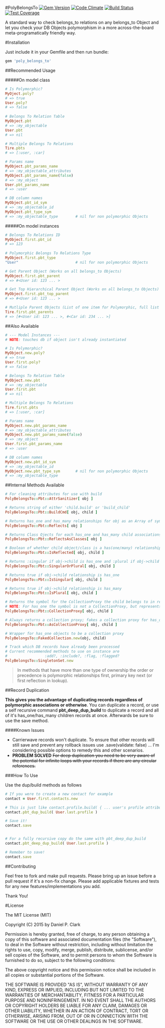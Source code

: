 #PolyBelongsTo
[![Gem Version](https://badge.fury.io/rb/poly_belongs_to.svg)](http://badge.fury.io/rb/poly_belongs_to)
[![Code Climate](https://codeclimate.com/github/danielpclark/PolyBelongsTo/badges/gpa.svg)](https://codeclimate.com/github/danielpclark/PolyBelongsTo)
[![Build Status](https://travis-ci.org/danielpclark/PolyBelongsTo.svg)](https://travis-ci.org/danielpclark/PolyBelongsTo)
[![Test Coverage](https://codeclimate.com/github/danielpclark/PolyBelongsTo/badges/coverage.svg)](https://codeclimate.com/github/danielpclark/PolyBelongsTo)

A standard way to check belongs_to relations on any belongs_to Object and let you check your DB Objects polymorphism in a more across-the-board meta-programatically friendly way.

#Installation

Just include it in your Gemfile and then run bundle:
```ruby
gem 'poly_belongs_to'
```

##Recommended Usage

#####On model class
```ruby
# Is Polymorphic?
MyOject.poly?
# => true
User.poly?
# => false
    
# Belongs To Relation Table
MyObject.pbt
# => :my_objectable
User.pbt
# => nil 

# Multiple Belongs To Relations
Tire.pbts
# => [:user, :car]

# Params name
MyObject.pbt_params_name
# => :my_objectable_attributes
MyObject.pbt_params_name(false)
# => :my_object
User.pbt_params_name
# => :user

# DB column names
MyObject.pbt_id_sym             
# => :my_objectable_id
MyObject.pbt_type_sym           
# => :my_objectable_type        # nil for non polymorphic Objects
```
#####On model instances
```ruby
# Belongs To Relations ID
MyObject.first.pbt_id
# => 123
    
# Polymorphic Belongs To Relations Type
MyObject.first.pbt_type
"User"                          # nil for non polymorphic Objects

# Get Parent Object (Works on all belongs_to Objects)
MyObject.first.pbt_parent
# => #<User id: 123 ... >

# Get Top Hierarchical Parent Object (Works on all belongs_to Objects)
MyObject.first.pbt_top_parent
# => #<User id: 123 ... >

# Mutliple Parent Objects (List of one item for Polymorphic, full list otherwise.)
Tire.first.pbt_parents
# => [#<User id: 123 ... >, #<Car id: 234 ... >]
```

##Also Available
```ruby
# --- Model Instances ---
# NOTE: touches db if object isn't already instantiated

# Is Polymorphic?
MyObject.new.poly?
# => true
User.first.poly?
# => false

# Belongs To Relation Table
MyObject.new.pbt
# => :my_objectable
User.first.pbt
# => nil

# Multiple Belongs To Relations
Tire.first.pbts
# => [:user, :car]

# Params name
MyObject.new.pbt_params_name
# => :my_objectable_attributes
MyObject.new.pbt_params_name(false)
# => :my_object
User.first.pbt_params_name
# => :user

# DB column names
MyObject.new.pbt_id_sym
# => :my_objectable_id
MyObject.new.pbt_type_sym       # nil for non polymorphic Objects
# => :my_objectable_type
```

##Internal Methods Available

```ruby
# For cleaning attributes for use with build
PolyBelongsTo::Pbt::AttrSanitizer[ obj ]

# Returns string of either 'child.build' or 'build_child'
PolyBelongsTo::Pbt::BuildCmd[ obj, child ]

# Returns has_one and has_many relationships for obj as an Array of symbols
PolyBelongsTo::Pbt::Reflects[ obj ]

# Returns Class Ojects for each has_one and has_many child associations
PolyBelongsTo::Pbt::ReflectsAsClasses[ obj ]

# Boolean of whether child object/class is a has(one/many) relationship to obj
PolyBelongsTo::Pbt::IsReflected[ obj, child ]

# Returns :singular if obj->child is has_one and :plural if obj->child is has_many
PolyBelongsTo::Pbt::SingularOrPlural[ obj, child ]

# Returns true if obj->child relationship is has_one
PolyBelongsTo::Pbt::IsSingular[ obj, child ]

# Returns true if obj->child relationship is has_many
PolyBelongsTo::Pbt::IsPlural[ obj, child ]

# Returns the symbol for the CollectionProxy the child belongs to in relation to obj
# NOTE: For has_one the symbol is not a CollectionProxy, but represents the instance
PolyBelongsTo::Pbt::CollectionProxy[ obj, child ]

# Always returns a collection proxy; fakes a collection proxy for has_one
PolyBelongsTo::Pbt::AsCollectionProxy[ obj, child ]

# Wrapper for has_one objects to be a collection proxy
PolyBelongsTo::FakedCollection.new(obj, child)

# Track which DB records have already been processed
# Current recommended methods to use on instance are
#                 :add?, :include?, :flag, :flagged?
PolyBelongsTo::SingletonSet.new
```
> In methods that have more than one type of ownership the order or precedence is
polymorphic relationships first, primary key next (or first reflection in lookup).


##Record Duplication

**This gives you the advantage of duplicating records regardless of polymorphic associations or
otherwise**.  You can duplicate a record, or use a self recursive command **pbt_deep_dup_build**
to duplicate a record and all of it's has_one/has_many children records at once.  Afterwards
be sure to use the save method.


####Known Issues
 - Carrierwave records won't duplicate.  To ensure that other records will still save and
prevent any rollback issues use .save(validate: false) ... I'm considering possible options
to remedy this and
other scenarios.
 - **PROBLEM SOLVED** ~~For deep duplication you need to be very aware of the potential for infinite loops with
your records if there are any circular references.~~ 

###How To Use

Use the dup/build methods as follows

```ruby
# If you were to create a new contact for example
contact = User.first.contacts.new

# This is just like contact.profile.build( { ... user's profile attributes ... } )
contact.pbt_dup_build( User.last.profile )

# Save it!
contact.save


# For a fully recursive copy do the same with pbt_deep_dup_build
contact.pbt_deep_dup_build( User.last.profile )

# Remeber to save!
contact.save
```

##Contributing

Feel free to fork and make pull requests.  Please bring up an issue before a pull
request if it's a non-fix change.  Please add applicable fixtures and tests for
any new features/implementations you add.

Thank You!


#License

The MIT License (MIT)

Copyright (C) 2015 by Daniel P. Clark

Permission is hereby granted, free of charge, to any person obtaining a copy of this software and associated documentation files (the "Software"), to deal in the Software without restriction, including without limitation the rights to use, copy, modify, merge, publish, distribute, sublicense, and/or sell copies of the Software, and to permit persons to whom the Software is furnished to do so, subject to the following conditions:

The above copyright notice and this permission notice shall be included in all copies or substantial portions of the Software.

THE SOFTWARE IS PROVIDED "AS IS", WITHOUT WARRANTY OF ANY KIND, EXPRESS OR IMPLIED, INCLUDING BUT NOT LIMITED TO THE WARRANTIES OF MERCHANTABILITY, FITNESS FOR A PARTICULAR PURPOSE AND NONINFRINGEMENT. IN NO EVENT SHALL THE AUTHORS OR COPYRIGHT HOLDERS BE LIABLE FOR ANY CLAIM, DAMAGES OR OTHER LIABILITY, WHETHER IN AN ACTION OF CONTRACT, TORT OR OTHERWISE, ARISING FROM, OUT OF OR IN CONNECTION WITH THE SOFTWARE OR THE USE OR OTHER DEALINGS IN THE SOFTWARE.
